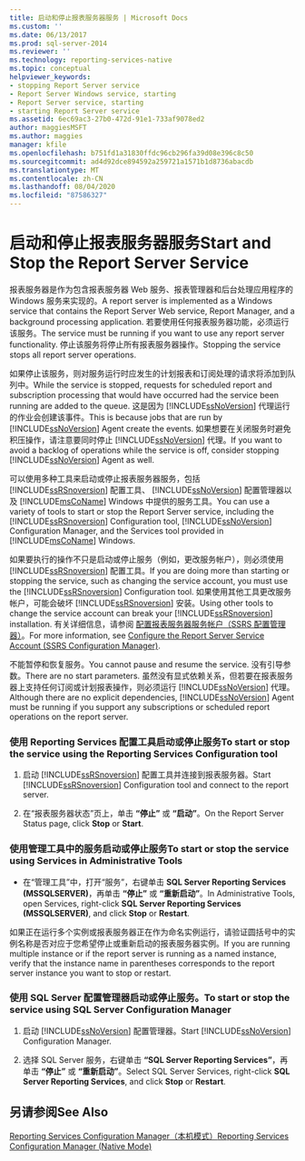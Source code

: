 ```yaml
---
title: 启动和停止报表服务器服务 | Microsoft Docs
ms.custom: ''
ms.date: 06/13/2017
ms.prod: sql-server-2014
ms.reviewer: ''
ms.technology: reporting-services-native
ms.topic: conceptual
helpviewer_keywords:
- stopping Report Server service
- Report Server Windows service, starting
- Report Server service, starting
- starting Report Server service
ms.assetid: 6ec69ac3-27b0-472d-91e1-733af9078ed2
author: maggiesMSFT
ms.author: maggies
manager: kfile
ms.openlocfilehash: b751fd1a31830ffdc96cb296fa39d08e396c8c50
ms.sourcegitcommit: ad4d92dce894592a259721a1571b1d8736abacdb
ms.translationtype: MT
ms.contentlocale: zh-CN
ms.lasthandoff: 08/04/2020
ms.locfileid: "87586327"
---
```

# <a name="start-and-stop-the-report-server-service"></a><span data-ttu-id="385d5-102">启动和停止报表服务器服务</span><span class="sxs-lookup"><span data-stu-id="385d5-102">Start and Stop the Report Server Service</span></span>
  <span data-ttu-id="385d5-103">报表服务器是作为包含报表服务器 Web 服务、报表管理器和后台处理应用程序的 Windows 服务来实现的。</span><span class="sxs-lookup"><span data-stu-id="385d5-103">A report server is implemented as a Windows service that contains the Report Server Web service, Report Manager, and a background processing application.</span></span> <span data-ttu-id="385d5-104">若要使用任何报表服务器功能，必须运行该服务。</span><span class="sxs-lookup"><span data-stu-id="385d5-104">The service must be running if you want to use any report server functionality.</span></span> <span data-ttu-id="385d5-105">停止该服务将停止所有报表服务器操作。</span><span class="sxs-lookup"><span data-stu-id="385d5-105">Stopping the service stops all report server operations.</span></span>  
  
 <span data-ttu-id="385d5-106">如果停止该服务，则对服务运行时应发生的计划报表和订阅处理的请求将添加到队列中。</span><span class="sxs-lookup"><span data-stu-id="385d5-106">While the service is stopped, requests for scheduled report and subscription processing that would have occurred had the service been running are added to the queue.</span></span> <span data-ttu-id="385d5-107">这是因为 [!INCLUDE[ssNoVersion](../../includes/ssnoversion-md.md)] 代理运行的作业会创建该事件。</span><span class="sxs-lookup"><span data-stu-id="385d5-107">This is because jobs that are run by [!INCLUDE[ssNoVersion](../../includes/ssnoversion-md.md)] Agent create the events.</span></span> <span data-ttu-id="385d5-108">如果想要在关闭服务时避免积压操作，请注意要同时停止 [!INCLUDE[ssNoVersion](../../includes/ssnoversion-md.md)] 代理。</span><span class="sxs-lookup"><span data-stu-id="385d5-108">If you want to avoid a backlog of operations while the service is off, consider stopping [!INCLUDE[ssNoVersion](../../includes/ssnoversion-md.md)] Agent as well.</span></span>  
  
 <span data-ttu-id="385d5-109">可以使用多种工具来启动或停止报表服务器服务，包括 [!INCLUDE[ssRSnoversion](../../includes/ssrsnoversion-md.md)] 配置工具、 [!INCLUDE[ssNoVersion](../../includes/ssnoversion-md.md)] 配置管理器以及 [!INCLUDE[msCoName](../../includes/msconame-md.md)] Windows 中提供的服务工具。</span><span class="sxs-lookup"><span data-stu-id="385d5-109">You can use a variety of tools to start or stop the Report Server service, including the [!INCLUDE[ssRSnoversion](../../includes/ssrsnoversion-md.md)] Configuration tool, [!INCLUDE[ssNoVersion](../../includes/ssnoversion-md.md)] Configuration Manager, and the Services tool provided in [!INCLUDE[msCoName](../../includes/msconame-md.md)] Windows.</span></span>  
  
 <span data-ttu-id="385d5-110">如果要执行的操作不只是启动或停止服务（例如，更改服务帐户），则必须使用 [!INCLUDE[ssRSnoversion](../../includes/ssrsnoversion-md.md)] 配置工具。</span><span class="sxs-lookup"><span data-stu-id="385d5-110">If you are doing more than starting or stopping the service, such as changing the service account, you must use the [!INCLUDE[ssRSnoversion](../../includes/ssrsnoversion-md.md)] Configuration tool.</span></span> <span data-ttu-id="385d5-111">如果使用其他工具更改服务帐户，可能会破坏 [!INCLUDE[ssRSnoversion](../../includes/ssrsnoversion-md.md)] 安装。</span><span class="sxs-lookup"><span data-stu-id="385d5-111">Using other tools to change the service account can break your [!INCLUDE[ssRSnoversion](../../includes/ssrsnoversion-md.md)] installation.</span></span> <span data-ttu-id="385d5-112">有关详细信息，请参阅 [配置报表服务器服务帐户（SSRS 配置管理器）](../install-windows/configure-the-report-server-service-account-ssrs-configuration-manager.md)。</span><span class="sxs-lookup"><span data-stu-id="385d5-112">For more information, see [Configure the Report Server Service Account &#40;SSRS Configuration Manager&#41;](../install-windows/configure-the-report-server-service-account-ssrs-configuration-manager.md).</span></span>  
  
 <span data-ttu-id="385d5-113">不能暂停和恢复服务。</span><span class="sxs-lookup"><span data-stu-id="385d5-113">You cannot pause and resume the service.</span></span> <span data-ttu-id="385d5-114">没有引导参数。</span><span class="sxs-lookup"><span data-stu-id="385d5-114">There are no start parameters.</span></span> <span data-ttu-id="385d5-115">虽然没有显式依赖关系，但若要在报表服务器上支持任何订阅或计划报表操作，则必须运行 [!INCLUDE[ssNoVersion](../../includes/ssnoversion-md.md)] 代理。</span><span class="sxs-lookup"><span data-stu-id="385d5-115">Although there are no explicit dependencies, [!INCLUDE[ssNoVersion](../../includes/ssnoversion-md.md)] Agent must be running if you support any subscriptions or scheduled report operations on the report server.</span></span>  
  
### <a name="to-start-or-stop-the-service-using-the-reporting-services-configuration-tool"></a><span data-ttu-id="385d5-116">使用 Reporting Services 配置工具启动或停止服务</span><span class="sxs-lookup"><span data-stu-id="385d5-116">To start or stop the service using the Reporting Services Configuration tool</span></span>  
  
1.  <span data-ttu-id="385d5-117">启动 [!INCLUDE[ssRSnoversion](../../includes/ssrsnoversion-md.md)] 配置工具并连接到报表服务器。</span><span class="sxs-lookup"><span data-stu-id="385d5-117">Start [!INCLUDE[ssRSnoversion](../../includes/ssrsnoversion-md.md)] Configuration tool and connect to the report server.</span></span>  
  
2.  <span data-ttu-id="385d5-118">在“报表服务器状态”页上，单击 **“停止”** 或 **“启动”**。</span><span class="sxs-lookup"><span data-stu-id="385d5-118">On the Report Server Status page, click **Stop** or **Start**.</span></span>  
  
### <a name="to-start-or-stop-the-service-using-services-in-administrative-tools"></a><span data-ttu-id="385d5-119">使用管理工具中的服务启动或停止服务</span><span class="sxs-lookup"><span data-stu-id="385d5-119">To start or stop the service using Services in Administrative Tools</span></span>  
  
-   <span data-ttu-id="385d5-120">在“管理工具”中，打开“服务”，右键单击 **SQL Server Reporting Services (MSSQLSERVER)**，再单击 **“停止”** 或 **“重新启动”**。</span><span class="sxs-lookup"><span data-stu-id="385d5-120">In Administrative Tools, open Services, right-click **SQL Server Reporting Services (MSSQLSERVER)**, and click **Stop** or **Restart**.</span></span>  
  
 <span data-ttu-id="385d5-121">如果正在运行多个实例或报表服务器正在作为命名实例运行，请验证圆括号中的实例名称是否对应于您希望停止或重新启动的报表服务器实例。</span><span class="sxs-lookup"><span data-stu-id="385d5-121">If you are running multiple instance or if the report server is running as a named instance, verify that the instance name in parentheses corresponds to the report server instance you want to stop or restart.</span></span>  
  
### <a name="to-start-or-stop-the-service-using-sql-server-configuration-manager"></a><span data-ttu-id="385d5-122">使用 SQL Server 配置管理器启动或停止服务。</span><span class="sxs-lookup"><span data-stu-id="385d5-122">To start or stop the service using SQL Server Configuration Manager</span></span>  
  
1.  <span data-ttu-id="385d5-123">启动 [!INCLUDE[ssNoVersion](../../includes/ssnoversion-md.md)] 配置管理器。</span><span class="sxs-lookup"><span data-stu-id="385d5-123">Start [!INCLUDE[ssNoVersion](../../includes/ssnoversion-md.md)] Configuration Manager.</span></span>  
  
2.  <span data-ttu-id="385d5-124">选择 SQL Server 服务，右键单击 **“SQL Server Reporting Services”**，再单击 **“停止”** 或 **“重新启动”**。</span><span class="sxs-lookup"><span data-stu-id="385d5-124">Select SQL Server Services, right-click **SQL Server Reporting Services**, and click **Stop** or **Restart**.</span></span>  
  
## <a name="see-also"></a><span data-ttu-id="385d5-125">另请参阅</span><span class="sxs-lookup"><span data-stu-id="385d5-125">See Also</span></span>  
 [<span data-ttu-id="385d5-126">Reporting Services Configuration Manager（本机模式）</span><span class="sxs-lookup"><span data-stu-id="385d5-126">Reporting Services Configuration Manager &#40;Native Mode&#41;</span></span>](../../sql-server/install/reporting-services-configuration-manager-native-mode.md)  
  
  
